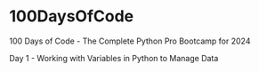 # 100DaysOfCode
100 Days of Code - The Complete Python Pro Bootcamp for 2024

Day 1 - Working with Variables in Python to Manage Data

